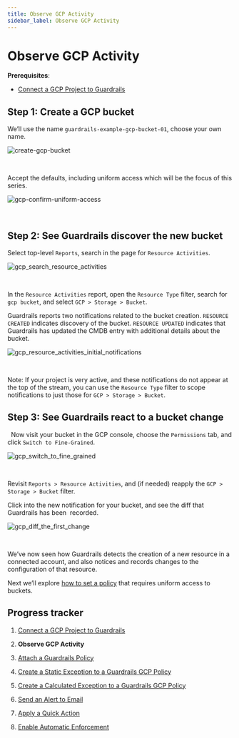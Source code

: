 ```yaml
---
title: Observe GCP Activity
sidebar_label: Observe GCP Activity
---
```



# Observe GCP Activity

**Prerequisites**:

- [Connect a GCP Project to Guardrails](/guardrails/docs/runbooks/getting-started-gcp/connect-a-project/)


## Step 1: Create a GCP bucket

We’ll use the name `guardrails-example-gcp-bucket-01`, choose your own name.
<p><img alt="create-gcp-bucket" src="/images/docs/guardrails/getting-started/getting-started-gcp/observe-gcp-activity/create-gcp-bucket.png"/></p><br/>


Accept the defaults, including uniform access which will be the focus of this series.
<p><img alt="gcp-confirm-uniform-access" src="/images/docs/guardrails/getting-started/getting-started-gcp/observe-gcp-activity/gcp-confirm-uniform-access.png"/></p><br/>

## Step 2: See Guardrails discover the new bucket


Select top-level `Reports`, search in the page for `Resource Activities`.
<p><img alt="gcp_search_resource_activities" src="/images/docs/guardrails/getting-started/getting-started-gcp/observe-gcp-activity/gcp-search-resource-activities.png"/></p><br/>


In the `Resource Activities` report, open the `Resource Type` filter, search for `gcp bucket`, and select `GCP > Storage > Bucket`.


Guardrails reports two notifications related to the bucket creation. `RESOURCE CREATED` indicates discovery of the bucket. `RESOURCE UPDATED` indicates that Guardrails has updated the CMDB entry with additional details about the bucket.
<p><img alt="gcp_resource_activities_initial_notifications" src="/images/docs/guardrails/getting-started/getting-started-gcp/observe-gcp-activity/gcp-resource-activities-initial-notifications.png"/></p><br/>

Note: If your project is very active, and these notifications do not appear at the top of the stream, you can use the `Resource Type` filter to scope notifications to just those for `GCP > Storage > Bucket`.

## Step 3: See Guardrails react to a bucket change

 
Now visit your bucket in the GCP console, choose the `Permissions` tab, and click `Switch to Fine-Grained`.
<p><img alt="gcp_switch_to_fine_grained" src="/images/docs/guardrails/getting-started/getting-started-gcp/observe-gcp-activity/gcp-switch-to-fine-grained.png"/></p><br/>

Revisit `Reports > Resource Activities`, and (if needed) reapply the `GCP > Storage > Bucket` filter.

Click into the new notification for your bucket, and see the diff that Guardrails has been  recorded.
<p><img alt="gcp_diff_the_first_change" src="/images/docs/guardrails/getting-started/getting-started-gcp/observe-gcp-activity/gcp-diff-the-first-change.png"/></p><br/>

We’ve now seen how Guardrails detects the creation of a new resource in a connected account, and also notices and records changes to the configuration of that resource.

Next we’ll explore [how to set a policy](/guardrails/docs/runbooks/getting-started-gcp/attach-a-policy) that requires uniform access to buckets.


## Progress tracker

1. [Connect a GCP Project to Guardrails](/guardrails/docs/runbooks/getting-started-gcp/connect-a-project/)

2. **Observe GCP Activity**

3. [Attach a Guardrails Policy](/guardrails/docs/runbooks/getting-started-gcp/attach-a-policy/)

4. [Create a Static Exception to a Guardrails GCP Policy](/guardrails/docs/runbooks/getting-started-gcp/create-static-exception/)

5. [Create a Calculated Exception to a Guardrails GCP Policy](/guardrails/docs/runbooks/getting-started-gcp/create-calculated-exception/)

6. [Send an Alert to Email](/guardrails/docs/runbooks/getting-started-gcp/send-alert-to-email/)

7. [Apply a Quick Action](/guardrails/docs/runbooks/getting-started-gcp/apply-quick-action/)

8. [Enable Automatic Enforcement](/guardrails/docs/runbooks/getting-started-gcp/enable-enforcement/)
